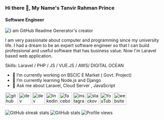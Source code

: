 ### Hi there 👋, My Name's Tanvir Rahman Prince
#### Software Engineer
![I am GitHub Readme Generator's creator](https://media-exp1.licdn.com/dms/image/C5616AQFe85Oby4RVpw/profile-displaybackgroundimage-shrink_200_800/0/1644261508753?e=1649894400&v=beta&t=nMaIs1CJI5gmXDklLuZ8TOldR98yhSA3efXlBnNf8KI)

I am very passionate about computer and programming since my university life. I had a dream to be an expert software engineer so that I can build professional and useful software that has business value.
Now I'm Laravel based web application.

Skills: Laravel / PHP / JS / VUE.JS / AWS/ DIGITAL OCEAN

- 🔭 I’m currently working on BSCIC E Market ( Govt. Project) 
- 🌱 I’m currently learning Node.js and Django 
- 💬 Ask me about Laravel, Cloud Server , JavaScript 


[<img src='https://cdn.jsdelivr.net/npm/simple-icons@3.0.1/icons/github.svg' alt='github' height='40'>](https://github.com/tanvirprince)  [<img src='https://cdn.jsdelivr.net/npm/simple-icons@3.0.1/icons/dev-dot-to.svg' alt='dev' height='40'>](https://dev.to/tanvirprince)  [<img src='https://cdn.jsdelivr.net/npm/simple-icons@3.0.1/icons/hashnode.svg' alt='dev' height='40'>](https://tanvir.hashnode.dev/)  [<img src='https://cdn.jsdelivr.net/npm/simple-icons@3.0.1/icons/linkedin.svg' alt='linkedin' height='40'>](https://www.linkedin.com/in/https://www.linkedin.com/in/tanvir-rahman-prince//)  [<img src='https://cdn.jsdelivr.net/npm/simple-icons@3.0.1/icons/facebook.svg' alt='facebook' height='40'>](https://www.facebook.com/joosiprince)  [<img src='https://cdn.jsdelivr.net/npm/simple-icons@3.0.1/icons/instagram.svg' alt='instagram' height='40'>](https://www.instagram.com/tanvir_prince_/)  [<img src='https://cdn.jsdelivr.net/npm/simple-icons@3.0.1/icons/stackoverflow.svg' alt='stackoverflow' height='40'>](https://stackoverflow.com/users/13849465)  [<img src='https://cdn.jsdelivr.net/npm/simple-icons@3.0.1/icons/youtube.svg' alt='YouTube' height='40'>](https://www.youtube.com/channel/https://www.youtube.com/channel/UCKQvErA9ttQJtfhetjl1_Jw)  [<img src='https://cdn.jsdelivr.net/npm/simple-icons@3.0.1/icons/icloud.svg' alt='website' height='40'>](prince.orbitech360.com)

![GitHub streak stats](https://github-readme-streak-stats.herokuapp.com/?user=tanvirprince)  ![GitHub stats](https://github-readme-stats.vercel.app/api?username=tanvirprince&show_icons=true&count_private=true) 
![Profile views](https://gpvc.arturio.dev/tanvirprince)
